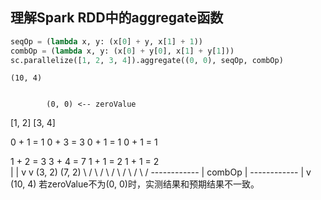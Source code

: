 
## 理解Spark RDD中的aggregate函数


```python
seqOp = (lambda x, y: (x[0] + y, x[1] + 1))
combOp = (lambda x, y: (x[0] + y[0], x[1] + y[1]))
sc.parallelize([1, 2, 3, 4]).aggregate((0, 0), seqOp, combOp)
```




    (10, 4)


            (0, 0) <-- zeroValue

[1, 2]                  [3, 4]

0 + 1 = 1               0 + 3 = 3
0 + 1 = 1               0 + 1 = 1

1 + 2 = 3               3 + 4 = 7
1 + 1 = 2               1 + 1 = 2       
    |                    |
    v                    v
  (3, 2)                  (7, 2)
      \                    / 
       \                  /
        \                /
         \              /
          \            /
           \          / 
           ------------
           |  combOp  |
           ------------
                |
                v
             (10, 4)
若zeroValue不为(0, 0)时，实测结果和预期结果不一致。


```python

```
